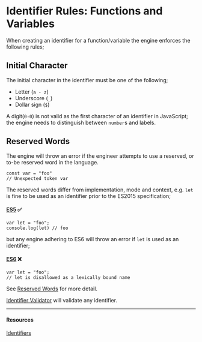 # Identifier Rules: Functions and Variables

When creating an identifier for a function/variable the engine enforces the following rules;

## Initial Character

The initial character in the identifier must be one of the following;

- Letter (`a - z`)
- Underscore (`_`)
- Dollar sign (`$`)

A digit(`0-0`) is not valid as the first character of an identifier in JavaScript; the engine needs to distinguish between `number`s and labels.

## Reserved Words

The engine will throw an error if the engineer attempts to use a reserved, or to-be reserved word in the language.

```
const var = "foo"
// Unexpected token var
```

The reserved words differ from implementation, mode and context, e.g. `let` is fine to be used as an identifier prior to the ES2015 specification;

#### [ES5](https://www.ecma-international.org/ecma-262/5.1/#sec-7.6.1) ✅

```
var let = "foo";
console.log(let) // foo
```

but any engine adhering to ES6 will throw an error if `let` is used as an identifier;

#### [ES6](https://www.ecma-international.org/ecma-262/6.0/#sec-reserved-words) ❌

```
var let = "foo";
// let is disallowed as a lexically bound name
```

See [Reserved Words](./reserved-words) for more detail.

[Identifier Validator](https://mothereff.in/js-variables) will validate any identifier.

---

#### Resources

[Identifiers](https://mathiasbynens.be/notes/javascript-identifiers-es6)
